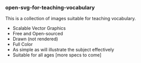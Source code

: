 ### open-svg-for-teaching-vocabulary
This is a collection of images suitable for teaching vocabulary.

* Scalable Vector Graphics
* Free and Open-sourced
* Drawn (not rendered)
* Full Color 
* As simple as will illustrate the subject effectively 
* Suitable for all ages [more specs to come]
